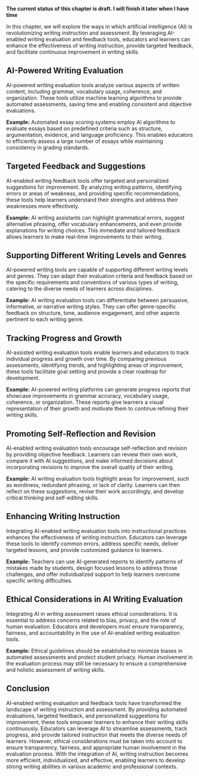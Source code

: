 **The current status of this chapter is draft. I will finish it later when I have time**

In this chapter, we will explore the ways in which artificial intelligence (AI) is revolutionizing writing instruction and assessment. By leveraging AI-enabled writing evaluation and feedback tools, educators and learners can enhance the effectiveness of writing instruction, provide targeted feedback, and facilitate continuous improvement in writing skills.

AI-Powered Writing Evaluation
-----------------------------

AI-powered writing evaluation tools analyze various aspects of written content, including grammar, vocabulary usage, coherence, and organization. These tools utilize machine learning algorithms to provide automated assessments, saving time and enabling consistent and objective evaluations.

**Example:** Automated essay scoring systems employ AI algorithms to evaluate essays based on predefined criteria such as structure, argumentation, evidence, and language proficiency. This enables educators to efficiently assess a large number of essays while maintaining consistency in grading standards.

Targeted Feedback and Suggestions
---------------------------------

AI-enabled writing feedback tools offer targeted and personalized suggestions for improvement. By analyzing writing patterns, identifying errors or areas of weakness, and providing specific recommendations, these tools help learners understand their strengths and address their weaknesses more effectively.

**Example:** AI writing assistants can highlight grammatical errors, suggest alternative phrasing, offer vocabulary enhancements, and even provide explanations for writing choices. This immediate and tailored feedback allows learners to make real-time improvements to their writing.

Supporting Different Writing Levels and Genres
----------------------------------------------

AI-powered writing tools are capable of supporting different writing levels and genres. They can adapt their evaluation criteria and feedback based on the specific requirements and conventions of various types of writing, catering to the diverse needs of learners across disciplines.

**Example:** AI writing evaluation tools can differentiate between persuasive, informative, or narrative writing styles. They can offer genre-specific feedback on structure, tone, audience engagement, and other aspects pertinent to each writing genre.

Tracking Progress and Growth
----------------------------

AI-assisted writing evaluation tools enable learners and educators to track individual progress and growth over time. By comparing previous assessments, identifying trends, and highlighting areas of improvement, these tools facilitate goal setting and provide a clear roadmap for development.

**Example:** AI-powered writing platforms can generate progress reports that showcase improvements in grammar accuracy, vocabulary usage, coherence, or organization. These reports give learners a visual representation of their growth and motivate them to continue refining their writing skills.

Promoting Self-Reflection and Revision
--------------------------------------

AI-enabled writing evaluation tools encourage self-reflection and revision by providing objective feedback. Learners can review their own work, compare it with AI suggestions, and make informed decisions about incorporating revisions to improve the overall quality of their writing.

**Example:** AI writing evaluation tools highlight areas for improvement, such as wordiness, redundant phrasing, or lack of clarity. Learners can then reflect on these suggestions, revise their work accordingly, and develop critical thinking and self-editing skills.

Enhancing Writing Instruction
-----------------------------

Integrating AI-enabled writing evaluation tools into instructional practices enhances the effectiveness of writing instruction. Educators can leverage these tools to identify common errors, address specific needs, deliver targeted lessons, and provide customized guidance to learners.

**Example:** Teachers can use AI-generated reports to identify patterns of mistakes made by students, design focused lessons to address those challenges, and offer individualized support to help learners overcome specific writing difficulties.

Ethical Considerations in AI Writing Evaluation
-----------------------------------------------

Integrating AI in writing assessment raises ethical considerations. It is essential to address concerns related to bias, privacy, and the role of human evaluation. Educators and developers must ensure transparency, fairness, and accountability in the use of AI-enabled writing evaluation tools.

**Example:** Ethical guidelines should be established to minimize biases in automated assessments and protect student privacy. Human involvement in the evaluation process may still be necessary to ensure a comprehensive and holistic assessment of writing skills.

Conclusion
----------

AI-enabled writing evaluation and feedback tools have transformed the landscape of writing instruction and assessment. By providing automated evaluations, targeted feedback, and personalized suggestions for improvement, these tools empower learners to enhance their writing skills continuously. Educators can leverage AI to streamline assessments, track progress, and provide tailored instruction that meets the diverse needs of learners. However, ethical considerations must be taken into account to ensure transparency, fairness, and appropriate human involvement in the evaluation process. With the integration of AI, writing instruction becomes more efficient, individualized, and effective, enabling learners to develop strong writing abilities in various academic and professional contexts.
